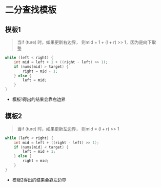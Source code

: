 # 二分查找模板
## 模板1
> 当if (ture) 时，如果更新右边界，
则mid = 1 + (l + r) >> 1，因为是向下取整
```java
while (left < right) {
    int mid = left + 1 + ((right - left) >> 1);
    if (nums[mid] > target) {
        right = mid - 1;
    } else {
        left = mid;
    }
}
```
* 模板1得出的结果会靠右边界

## 模板2
> 当if (ture) 时，如果更新左边界，
则mid = (l + r) >> 1
```java
while (left < right) {
    int mid = left + ((right - left) >> 1);
    if (nums[mid] < target) {
        left = mid + 1;
    } else {
        right = mid;
    }
}
```
* 模板2得出的结果会靠左边界